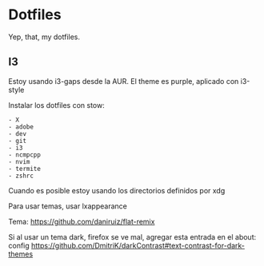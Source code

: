 # Dotfiles

Yep, that, my dotfiles.


## I3

Estoy usando i3-gaps desde la AUR.
El theme es purple, aplicado con i3-style

Instalar los dotfiles con stow:

    - X
    - adobe
    - dev
    - git
    - i3
    - ncmpcpp
    - nvim
    - termite
    - zshrc


Cuando es posible estoy usando los directorios definidos por xdg

Para usar temas, usar lxappearance

Tema: https://github.com/daniruiz/flat-remix

Si al usar un tema dark, firefox se ve mal, agregar esta entrada en el about: config
https://github.com/DmitriK/darkContrast#text-contrast-for-dark-themes
